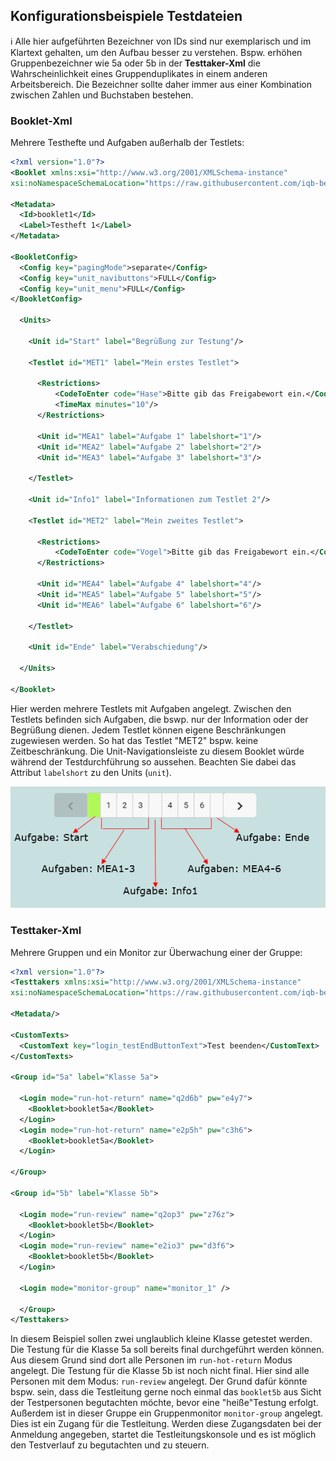 ## Konfigurationsbeispiele Testdateien

:information_source: Alle hier aufgeführten Bezeichner von IDs sind nur exemplarisch und im Klartext gehalten, um den Aufbau besser zu verstehen. Bspw. erhöhen Gruppenbezeichner wie 5a oder 5b in der **Testtaker-Xml** die Wahrscheinlichkeit eines Gruppenduplikates in einem anderen Arbeitsbereich. Die Bezeichner sollte daher immer aus einer Kombination zwischen Zahlen und Buchstaben bestehen.

### Booklet-Xml

Mehrere Testhefte und Aufgaben außerhalb der Testlets:

```xml
<?xml version="1.0"?>
<Booklet xmlns:xsi="http://www.w3.org/2001/XMLSchema-instance" 
xsi:noNamespaceSchemaLocation="https://raw.githubusercontent.com/iqb-berlin/testcenter-backend/master/definitions/vo_Booklet.xsd">
  
<Metadata>
  <Id>booklet1</Id>
  <Label>Testheft 1</Label>
</Metadata>

<BookletConfig>
  <Config key="pagingMode">separate</Config>
  <Config key="unit_navibuttons">FULL</Config>
  <Config key="unit_menu">FULL</Config>
</BookletConfig>

  <Units>
  
    <Unit id="Start" label="Begrüßung zur Testung"/>

    <Testlet id="MET1" label="Mein erstes Testlet">
      
      <Restrictions>
          <CodeToEnter code="Hase">Bitte gib das Freigabewort ein.</CodeToEnter>
          <TimeMax minutes="10"/>
      </Restrictions>
    
      <Unit id="MEA1" label="Aufgabe 1" labelshort="1"/>
      <Unit id="MEA2" label="Aufgabe 2" labelshort="2"/>
      <Unit id="MEA3" label="Aufgabe 3" labelshort="3"/>
    
    </Testlet>

    <Unit id="Info1" label="Informationen zum Testlet 2"/>

    <Testlet id="MET2" label="Mein zweites Testlet">
      
      <Restrictions>
          <CodeToEnter code="Vogel">Bitte gib das Freigabewort ein.</CodeToEnter>
      </Restrictions>
    
      <Unit id="MEA4" label="Aufgabe 4" labelshort="4"/>
      <Unit id="MEA5" label="Aufgabe 5" labelshort="5"/>
      <Unit id="MEA6" label="Aufgabe 6" labelshort="6"/>
                
    </Testlet>

    <Unit id="Ende" label="Verabschiedung"/>

  </Units>

</Booklet>
```

Hier werden mehrere Testlets mit Aufgaben angelegt. Zwischen den Testlets befinden sich Aufgaben, die bswp. nur der Information oder der Begrüßung dienen. Jedem Testlet können eigene Beschränkungen zugewiesen werden. So hat das Testlet "MET2" bspw. keine Zeitbeschränkung. Die Unit-Navigationsleiste zu diesem Booklet würde während der Testdurchführung so aussehen. Beachten Sie dabei das Attribut `labelshort` zu den Units (`unit`).

![Bsp1 Booklet Navileiste](https://github.com/iqb-berlin/iqb-berlin.github.io/blob/master/assets/Bsp1_Booklet_Navileiste_01.png)

### Testtaker-Xml

Mehrere Gruppen und ein Monitor zur Überwachung einer der Gruppe:

```xml
<?xml version="1.0"?>
<Testtakers xmlns:xsi="http://www.w3.org/2001/XMLSchema-instance" 
xsi:noNamespaceSchemaLocation="https://raw.githubusercontent.com/iqb-berlin/testcenter-backend/master/definitions/vo_Testtakers.xsd">
  
<Metadata/>

<CustomTexts>
  <CustomText key="login_testEndButtonText">Test beenden</CustomText>
</CustomTexts>

<Group id="5a" label="Klasse 5a">

  <Login mode="run-hot-return" name="q2d6b" pw="e4y7">
    <Booklet>booklet5a</Booklet>
  </Login>
  <Login mode="run-hot-return" name="e2p5h" pw="c3h6">
    <Booklet>booklet5a</Booklet>
  </Login>

</Group>

<Group id="5b" label="Klasse 5b">

  <Login mode="run-review" name="q2op3" pw="z76z">
    <Booklet>booklet5b</Booklet>
  </Login>
  <Login mode="run-review" name="e2io3" pw="d3f6">
    <Booklet>booklet5b</Booklet>
  </Login>

  <Login mode="monitor-group" name="monitor_1" />

  </Group>
</Testtakers>

```
In diesem Beispiel sollen zwei unglaublich kleine Klasse getestet werden. Die Testung für die Klasse 5a soll bereits final durchgeführt werden können. Aus diesem Grund sind dort alle Personen im `run-hot-return` Modus angelegt. Die Testung für die Klasse 5b ist noch nicht final. Hier sind alle Personen mit dem Modus: `run-review` angelegt. Der Grund dafür könnte bspw. sein, dass die Testleitung gerne noch einmal das `booklet5b` aus Sicht der Testpersonen begutachten möchte, bevor eine "heiße"Testung erfolgt. Außerdem ist in dieser Gruppe ein Gruppenmonitor `monitor-group` angelegt. Dies ist ein Zugang für die Testleitung. Werden diese Zugangsdaten bei der Anmeldung angegeben, startet die Testleitungskonsole und es ist möglich den Testverlauf zu begutachten und zu steuern.


